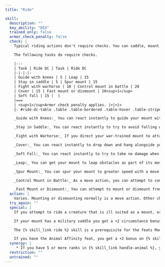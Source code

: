 ```yaml
---
title: "Ride"

skill:
  description: ""
  key_ability: "DEX"
  trained_only: false
  armor_check_penalty: false
  check: |
    Typical riding actions don't require checks. You can saddle, mount, ride, and dismount from a mount without a problem.

    The following tasks do require checks.

    |---
    | Task | Ride DC | Task | Ride DC
    |-|-|-|-
    | Guide with knees | 5 | Leap | 15
    | Stay in saddle | 5 | Spur mount | 15
    | Fight with warhorse | 10 | Control mount in battle | 20
    | Cover | 15 | Fast mount or dismount | 20<sup>1</sup>
    | Soft fall | 15 |  |
    |===
    | <sup>1</sup>Armor check penalty applies. |<|<|<
    {: #ride-dc-table .table .table-bordered .table-hover .table-striped data-caption="Table: Ride DCs" }

    _Guide with Knees:_ You can react instantly to guide your mount with your knees so that you can use both hands in combat. Make your {% skill_link ride %} check at the start of your turn. If you fail, you can use only one hand this round because you need to use the other to control your mount.

    _Stay in Saddle:_ You can react instantly to try to avoid falling when your mount rears or bolts unexpectedly or when you take damage. This usage does not take an action.

    _Fight with Warhorse:_ If you direct your war-trained mount to attack in battle, you can still make your own attack or attacks normally. This usage is a free action.

    _Cover:_ You can react instantly to drop down and hang alongside your mount, using it as cover. You can't attack or cast spells while using your mount as cover. If you fail your {% skill_link ride %} check, you don't get the cover benefit. This usage does not take an action.

    _Soft Fall:_ You can react instantly to try to take no damage when you fall off a mount &ndash; when it is killed or when it falls, for example. If you fail your {% skill_link ride %} check, you take 1d6 points of falling damage. This usage does not take an action.

    _Leap:_ You can get your mount to leap obstacles as part of its movement. Use your {% skill_link ride %} modifier or the mount's {% skill_link jump %} modifier, whichever is lower, to see how far the creature can jump. If you fail your {% skill_link ride %} check, you fall off the mount when it leaps and take the appropriate falling damage (at least 1d6 points). This usage does not take an action, but is part of the mount's movement.

    _Spur Mount:_ You can spur your mount to greater speed with a move action. A successful {% skill_link ride %} check increases the mount's speed by 10 feet for 1 round but deals 1 point of damage to the creature. You can use this ability every round, but each consecutive round of additional speed deals twice as much damage to the mount as the previous round (2 points, 4 points, 8 points, and so on).

    _Control Mount in Battle:_ As a move action, you can attempt to control a light horse, pony, heavy horse, or other mount not trained for combat riding while in battle. If you fail the {% skill_link ride %} check, you can do nothing else in that round. You do not need to roll for warhorses or warponies.

    _Fast Mount or Dismount:_ You can attempt to mount or dismount from a mount of up to one size category larger than yourself as a free action, provided that you still have a move action available that round. If you fail the {% skill_link ride %} check, mounting or dismounting is a move action. You can't use fast mount or dismount on a mount more than one size category larger than yourself.
  action: |
    Varies. Mounting or dismounting normally is a move action. Other checks are a move action, a free action, or no action at all, as noted above.
  try_again: ""
  special: |
    If you attempt to ride a creature that is ill suited as a mount, or if you are riding bareback, you take a -5 penalty on your {% skill_link ride %} checks.

    If your mount has a military saddle you get a +2 circumstance bonus on {% skill_link ride %} checks related to staying in the saddle.

    The {% skill_link ride %} skill is a prerequisite for the feats Mounted Archery, Mounted Combat, Ride-By Attack, Spirited Charge, Trample.

    If you have the Animal Affinity feat, you get a +2 bonus on {% skill_link ride %} checks.
  synergy: |
     * If you have 5 or more ranks in {% skill_link handle-animal %}, you get a synergy bonus on {% skill_link ride %} checks.
  restriction: ""
  untrained: ""
---
```

